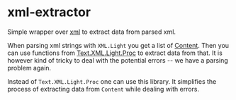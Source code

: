 xml-extractor
=============

Simple wrapper over [xml](http://hackage.haskell.org/package/xml) to
extract data from parsed xml.

When parsing xml strings with `XML.Light` you get a list of
[Content](http://hackage.haskell.org/package/xml-1.3.13/docs/Text-XML-Light-Types.html#t:Content). Then
you can use functions from
[Text.XML.Light.Proc](http://hackage.haskell.org/package/xml-1.3.13/docs/Text-XML-Light-Proc.html)
to extract data from that. It is however kind of tricky to deal with
the potential errors -- we have a parsing problem again.

Instead of `Text.XML.Light.Proc` one can use this library. It simplifies
the process of extracting data from `Content` while dealing with errors.
